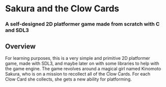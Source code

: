 # Sakura and the Clow Cards

### A self-designed 2D platformer game made from scratch with C and SDL3

## Overview

For learning purposes, this is a very simple and primitive 2D platformer game, made with SDL3, and maybe later on with some libraries to help with the game engine. The game revolves around a magical girl named Kinomoto Sakura, who is on a mission to recollect all of the Clow Cards. For each Clow Card she collects, she gets a new ability for platforming.
